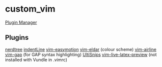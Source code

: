 # custom_vim

[Plugin Manager](https://github.com/VundleVim/Vundle.vim)

## Plugins

[nerdtree](https://github.com/preservim/nerdtree)
[indentLine](https://github.com/Yggdroot/indentLine)
[vim-easymotion](https://github.com/easymotion/vim-easymotion)
[vim-eldar](https://github.com/agude/vim-eldar) (colour scheme)
[vim-airline](https://github.com/vim-airline/vim-airline)
[vim-gap](https://github.com/petRUShka/vim-gap) (for GAP syntax highlighting)
[UltiSnips](https://github.com/SirVer/ultisnips)
[vim-live-latex-preview](https://github.com/xuhdev/vim-latex-live-preview) (not installed with Vundle in .vimrc)

